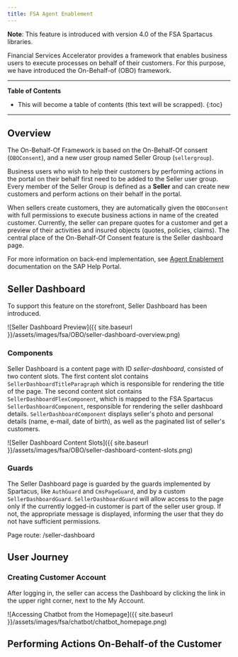 ```yaml
---
title: FSA Agent Enablement
---
```


**Note**: This feature is introduced with version 4.0 of the FSA Spartacus libraries.

Financial Services Accelerator provides a framework that enables business users to execute processes on behalf of their customers. 
For this purpose, we have introduced the On-Behalf-of (OBO) framework. 

***

**Table of Contents**

- This will become a table of contents (this text will be scrapped).
{:toc}

***

## Overview

The On-Behalf-Of Framework is based on the On-Behalf-Of consent (`OBOConsent`), and a new user group named Seller Group (`sellergroup`).

Business users who wish to help their customers by performing actions in the portal on their behalf first need to be added to the Seller user group.
Every member of the Seller Group is defined as a **Seller** and can create new customers and perform actions on their behalf in the portal.

When sellers create customers, they are automatically given the `OBOConsent` with full permissions to execute business actions in name of the created customer. 
Currently, the seller can prepare quotes for a customer and get a preview of their activities and insured objects (quotes, policies, claims). 
The central place of the On-Behalf-Of Consent feature is the Seller dashboard page. 

For more information on back-end implementation, see [Agent Enablement](https://help.sap.com/viewer/a7d0f0c5faa44002bf81e1a9a91c77e2/latest/en-US/cbf7b289a4414090a26e23077e2e4e1f.html) documentation on the SAP Help Portal.   


## Seller Dashboard

To support this feature on the storefront, Seller Dashboard has been introduced.

![Seller Dashboard Preview]({{ site.baseurl }}/assets/images/fsa/OBO/seller-dashboard-overview.png)

### Components

Seller Dashboard is a content page with ID *seller-dashboard*, consisted of two content slots. 
The first content slot contains `SellerDashboardTitleParagraph` which is responsible for rendering the title of the page. 
The second content slot contains `SellerDashboardFlexComponent`, which is mapped to the FSA Spartacus `SellerDashboardComponent`, responsible for rendering the seller dashboard details. 
`SellerDashboardComponent` displays seller's photo and personal details (name, e-mail, date of birth), as well as the paginated list of seller's customers. 

![Seller Dashboard Content Slots]({{ site.baseurl }}/assets/images/fsa/OBO/seller-dashboard-content-slots.png)

### Guards

The Seller Dashboard page is guarded by the guards implemented by Spartacus, like `AuthGuard` and `CmsPageGuard`, and by a custom `SellerDashboardGuard`. 
`SellerDashboardGuard` will allow access to the page only if the currently logged-in customer is part of the seller user group. 
If not, the appropriate message is displayed, informing the user that they do not have sufficient permissions.



Page route: /seller-dashboard

## User Journey 

### Creating Customer Account

After logging in, the seller can access the Dashboard by clicking the link in the upper right corner, next to the My Account. 



![Accessing Chatbot from the Homepage]({{ site.baseurl }}/assets/images/fsa/chatbot/chatbot_homepage.png)

## Performing Actions On-Behalf-of the Customer



